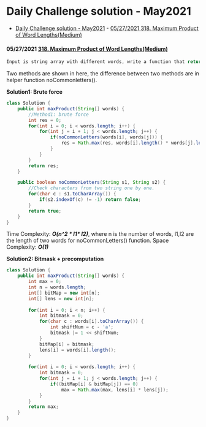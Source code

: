   # Daily Challenge solution - May2021

<!-- GFM-TOC -->
- [Daily Challenge solution - May2021](#daily-challenge-solution---may2021)
      - [05/27/2021 318. Maximum Product of Word Lengths(Medium)](#05272021-318-maximum-product-of-word-lengthsmedium)
<!-- GFM-TOC -->


#### 05/27/2021 [318. Maximum Product of Word Lengths(Medium)](https://leetcode.com/problems/maximum-product-of-word-lengths/)

```java
Input is string array with different words, write a function that return the maximum value of length(word[i]) * length(word[j]) where the two words do not share common letters.
```

Two methods are shown in here, the difference between two methods are in helper function noCommonletters().

**Solution1: Brute force**

```java
class Solution {
    public int maxProduct(String[] words) {
        //Method1: brute force
        int res = 0;
        for(int i = 0; i < words.length; i++) {
            for(int j = i + 1; j < words.length; j++) {
                if(noCommonLetters(words[i], words[j])) {
                    res = Math.max(res, words[i].length() * words[j].length());
                }
            }
        }
        return res;
    }

    public boolean noCommonLetters(String s1, String s2) {
        //Check characters from two string one by one.
        for(char c : s1.toCharArray()) {
            if(s2.indexOf(c) != -1) return false;
        }
        return true;
    }
}
```
Time Complexity: **_O(n^2 \* l1\* l2)_**, where n is the number of words, l1,l2 are the length of two words for noCommonLetters() function.
Space Complexity: **_O(1)_**

**Solution2: Bitmask + precomputation**

```java
class Solution {
    public int maxProduct(String[] words) {
        int max = 0;
        int n = words.length;
        int[] bitMap = new int[n];
        int[] lens = new int[n];
        
        for(int i = 0; i < n; i++) {
            int bitmask = 0;
            for(char c : words[i].toCharArray()) {
                int shiftNum = c - 'a';
                bitmask |= 1 << shiftNum;
            }
            bitMap[i] = bitmask;
            lens[i] = words[i].length();
        }
        
        for(int i = 0; i < words.length; i++) {
            int bitmask = 0;
            for(int j = i + 1; j < words.length; j++) {
                if((bitMap[i] & bitMap[j]) == 0)
                    max = Math.max(max, lens[i] * lens[j]);
            }
        }
        return max;
    }
}
```
